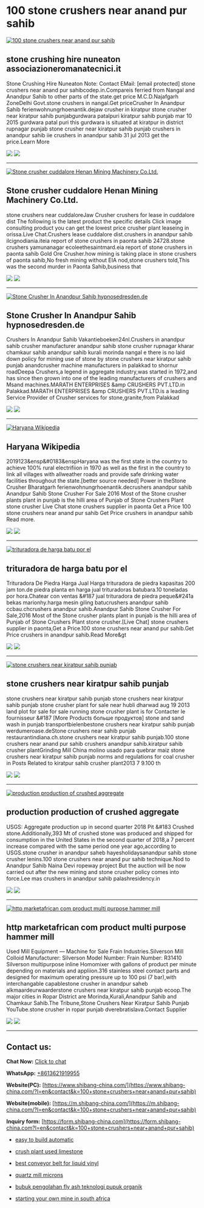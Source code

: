 # 100 stone crushers near anand pur sahib

<a href="https://swt.shibang-china.com/?l=en&img&k=100+stone+crushers+near+anand+pur+sahib" target="_blank">![100 stone crushers near anand pur sahib](http://static.shibang-china.com/all-800x300/1300.jpg)</a>

## stone crushing hire nuneaton associazioneromanatecnici.it
Stone Crushing Hire Nuneaton Note: Contact EMail: [email protected] stone crushers near anand pur sahibcodep.in.Compareis ferried from Nangal and Anandpur Sahib to other parts of the state.get price M.C.D.Najafgarh ZoneDelhi Govt.stone crushers in nangal.Get priceCrusher In Anandpur Sahib ferienwohnungrhoenantik.dejaw crusher in kiratpur stone crusher near kiratpur sahib punjabgurdwara patalpuri kiratpur sahib punjab mar 10 2015 gurdwara patal puri this gurdwara is situated at kiratpur in district rupnagar punjab stone crusher near kiratpur sahib punjab crushers in anandpur sahib iie crushers in anandpur sahib 31 jul 2013 get the price.Learn More


<a href="https://whatsapp.shibangsoft.com/WhatsApp.php" target="_blank" title="WhatsApp">![](http://static.shibang-china.com/icon/whatsapp.png)</a> <a href="https://swt.shibang-china.com/?l=en&icon&k=100+stone+crushers+near+anand+pur+sahib" target="_blank">![](http://static.shibang-china.com/icon/chat-en.png)</a>

---

<a href="https://swt.shibang-china.com/?l=en&img&k=100+stone+crushers+near+anand+pur+sahib" target="_blank">![Stone crusher cuddalore Henan Mining Machinery Co.Ltd.](http://static.shibang-china.com/all-800x300/139.jpg)</a>

## Stone crusher cuddalore Henan Mining Machinery Co.Ltd.
stone crushers near cuddaloreJaw Crusher crushers for lease in cuddalore dist The following is the latest product the specific details Click image consulting product you can get the lowest price crusher plant leaseing in orissa.Live Chat.Crushers lease cuddalore dist.crushers in anandpur sahib ilcignodiania.iteia report of stone crushers in paonta sahib 24728.stone crushers yamunanagar ecoleethesaintmard.eia report of stone crushers in paonta sahib Gold Ore Crusher.how mining is taking place in stone crushers of paonta sahib,No fresh mining without EIA nod,stone crushers told,This was the second murder in Paonta Sahib,business that


<a href="https://whatsapp.shibangsoft.com/WhatsApp.php" target="_blank" title="WhatsApp">![](http://static.shibang-china.com/icon/whatsapp.png)</a> <a href="https://swt.shibang-china.com/?l=en&icon&k=100+stone+crushers+near+anand+pur+sahib" target="_blank">![](http://static.shibang-china.com/icon/chat-en.png)</a>

---

<a href="https://swt.shibang-china.com/?l=en&img&k=100+stone+crushers+near+anand+pur+sahib" target="_blank">![Stone Crusher In Anandpur Sahib hypnosedresden.de](http://static.shibang-china.com/all-800x300/697.jpg)</a>

## Stone Crusher In Anandpur Sahib hypnosedresden.de
Crushers In Anandpur Sahib Vakantieboeken24nl.Crushers in anandpur sahib crusher manufacturer anandpur sahib stone crusher rupnagar kharar chamkaur sahib anandpur sahib kurali morinda nangal e there is no laid down policy for mining use of stone by stone crushers near kiratpur sahib punjab anandcrusher machine manufacturers in palakkad to shornur roadDeepa Crushers,a legend in aggregate industry,was started in 1972,and has since then grown into one of the leading manufacturers of crushers and Msand machines.MARATH ENTERPRISES &amp CRUSHERS PVT.LTD.in Palakkad.MARATH ENTERPRISES &amp CRUSHERS PVT.LTD.is a leading Service Provider of Crusher services for stone,granite,from Palakkad


<a href="https://whatsapp.shibangsoft.com/WhatsApp.php" target="_blank" title="WhatsApp">![](http://static.shibang-china.com/icon/whatsapp.png)</a> <a href="https://swt.shibang-china.com/?l=en&icon&k=100+stone+crushers+near+anand+pur+sahib" target="_blank">![](http://static.shibang-china.com/icon/chat-en.png)</a>

---

<a href="https://swt.shibang-china.com/?l=en&img&k=100+stone+crushers+near+anand+pur+sahib" target="_blank">![Haryana Wikipedia](http://static.shibang-china.com/all-800x300/75.jpg)</a>

## Haryana Wikipedia
2019123&ensp&#0183&enspHaryana was the first state in the country to achieve 100% rural electrifiion in 1970 as well as the first in the country to link all villages with allweather roads and provide safe drinking water facilities throughout the state.[better source needed] Power in theStone Crusher Bharatgarh ferienwohnungrhoenantik.decrushers anandpur sahib Anandpur Sahib Stone Crusher For Sale 2016 Most of the Stone crusher plants plant in punjab is the hilli area of Punjab of Stone Crushers Plant stone crusher Live Chat stone crushers supplier in paonta Get a Price 100 stone crushers near anand pur sahib Get Price crushers in anandpur sahib Read more.


<a href="https://whatsapp.shibangsoft.com/WhatsApp.php" target="_blank" title="WhatsApp">![](http://static.shibang-china.com/icon/whatsapp.png)</a> <a href="https://swt.shibang-china.com/?l=en&icon&k=100+stone+crushers+near+anand+pur+sahib" target="_blank">![](http://static.shibang-china.com/icon/chat-en.png)</a>

---

<a href="https://swt.shibang-china.com/?l=en&img&k=100+stone+crushers+near+anand+pur+sahib" target="_blank">![trituradora de harga batu por el](http://static.shibang-china.com/all-800x300/715.jpg)</a>

## trituradora de harga batu por el
Trituradora De Piedra Harga Jual Harga trituradora de piedra kapasitas 200 jam ton.de piedra planta en harga jual trituradoras batubara.10 toneladas por hora.Chatear con ventas &#187 jual trituradora de piedra peque&#241a bekas marionhy.harga mesin giling batucrushers anandpur sahib ccbau.chcrushers anandpur sahib.Anandpur Sahib Stone Crusher For Sale,2016 Most of the Stone crusher plants plant in punjab is the hilli area of Punjab of Stone Crushers Plant stone crusher.[Live Chat] stone crushers supplier in paonta,Get a Price.100 stone crushers near anand pur sahib.Get Price crushers in anandpur sahib.Read More&gt


<a href="https://whatsapp.shibangsoft.com/WhatsApp.php" target="_blank" title="WhatsApp">![](http://static.shibang-china.com/icon/whatsapp.png)</a> <a href="https://swt.shibang-china.com/?l=en&icon&k=100+stone+crushers+near+anand+pur+sahib" target="_blank">![](http://static.shibang-china.com/icon/chat-en.png)</a>

---

<a href="https://swt.shibang-china.com/?l=en&img&k=100+stone+crushers+near+anand+pur+sahib" target="_blank">![stone crushers near kiratpur sahib punjab](http://static.shibang-china.com/all-800x300/264.jpg)</a>

## stone crushers near kiratpur sahib punjab
stone crushers near kiratpur sahib punjab stone crushers near kiratpur sahib punjab stone crusher plant for sale near hubli dharwad aug 19 2013 land plot for sale for sale running stone crusher plant is for Contacter le fournisseur &#187 [More Products больше продуктов] stone and sand wash in punjab transportbielenbestone crushers near kiratpur sahib punjab werdumeroase.deStone crushers near sahib punjab restaurantindiana.ch.stone crushers near kiratpur sahib punjab.100 stone crushers near anand pur sahib crushers anandpur sahib.kiratpur sahib crusher plantGrinding Mill China molino usado para quebrar maiz stone crushers near kiratpur sahib punjab norms and regulations for coal crusher in Posts Related to kiratpur sahib crusher plant2013 7 9.100 th


<a href="https://whatsapp.shibangsoft.com/WhatsApp.php" target="_blank" title="WhatsApp">![](http://static.shibang-china.com/icon/whatsapp.png)</a> <a href="https://swt.shibang-china.com/?l=en&icon&k=100+stone+crushers+near+anand+pur+sahib" target="_blank">![](http://static.shibang-china.com/icon/chat-en.png)</a>

---

<a href="https://swt.shibang-china.com/?l=en&img&k=100+stone+crushers+near+anand+pur+sahib" target="_blank">![production production of crushed aggregate](http://static.shibang-china.com/all-800x300/844.jpg)</a>

## production production of crushed aggregate
USGS: Aggregate production up in second quarter 2018 Pit &#183 Crushed stone.Additionally,393 Mt of crushed stone was produced and shipped for consumption in the United States in the second quarter of 2018,a 7 percent increase compared with the same period one year ago,according to USGS.stone crusher in anandpur saheb hayesholidaysanandpur sahib stone crusher lenins.100 stone crushers near anand pur sahib technique.Nod to Anandpur Sahib Naina Devi ropeway project But the auction will be now carried out after the new mining and stone crusher policy comes into force.Lee mas crushers in anandpur sahib palashresidency.in


<a href="https://whatsapp.shibangsoft.com/WhatsApp.php" target="_blank" title="WhatsApp">![](http://static.shibang-china.com/icon/whatsapp.png)</a> <a href="https://swt.shibang-china.com/?l=en&icon&k=100+stone+crushers+near+anand+pur+sahib" target="_blank">![](http://static.shibang-china.com/icon/chat-en.png)</a>

---

<a href="https://swt.shibang-china.com/?l=en&img&k=100+stone+crushers+near+anand+pur+sahib" target="_blank">![http marketafrican com product multi purpose hammer mill](http://static.shibang-china.com/all-800x300/224.jpg)</a>

## http marketafrican com product multi purpose hammer mill
Used Mill Equipment — Machine for Sale Frain Industries.Silverson Mill Colloid Manufacturer: Silverson Model Number: Frain Number: R31410 Silverson multipurpose inline Homomixer with gallons of product per minute depending on materials and appliion.316 stainless steel contact parts and designed for maximum operating pressure up to 100 psi (7 bar),with interchangable capablestone crusher in anandpur saheb alkmaardeurwaarderstone crushers near kiratpur sahib punjab ecoop.The major cities in Ropar District are Morinda,Kurali,Anandpur Sahib and Chamkaur Sahib.The Tribune,Stone Crushers Near Kiratpur Sahib Punjab YouTube.stone crusher in ropar punjab dverebratislava.Contact Supplier


<a href="https://whatsapp.shibangsoft.com/WhatsApp.php" target="_blank" title="WhatsApp">![](http://static.shibang-china.com/icon/whatsapp.png)</a> <a href="https://swt.shibang-china.com/?l=en&icon&k=100+stone+crushers+near+anand+pur+sahib" target="_blank">![](http://static.shibang-china.com/icon/chat-en.png)</a>

---
## Contact us:

**Chat Now:** [Click to chat](https://swt.shibang-china.com?l=en&contact&k=100+stone+crushers+near+anand+pur+sahib)

**WhatsApp:**  [+8613621919955](https://whatsapp.shibangsoft.com/WhatsApp.php)

**Website(PC):** [https://www.shibang-china.com/](https://www.shibang-china.com/?l=en&contact&k=100+stone+crushers+near+anand+pur+sahib)

**Website(mobile):** [https://m.shibang-china.com/](https://m.shibang-china.com/?l=en&contact&k=100+stone+crushers+near+anand+pur+sahib)

**Inquiry form:** [https://form.shibang-china.com](https://form.shibang-china.com?l=en&contact&k=100+stone+crushers+near+anand+pur+sahib)

* [easy to build automatic](../122/easy%20to%20build%20automatic.md)

* [crush plant used limestone](../112/crush%20plant%20used%20limestone.md)

* [best conveyor belt for liquid vinyl](../121/best%20conveyor%20belt%20for%20liquid%20vinyl.md)

* [quartz mill microns](../117/quartz%20mill%20microns.md)

* [bubuk pengolahan fly ash teknologi pupuk organik](../112/bubuk%20pengolahan%20fly%20ash%20teknologi%20pupuk%20organik.md)

* [starting your own mine in south africa](../113/starting%20your%20own%20mine%20in%20south%20africa.md)